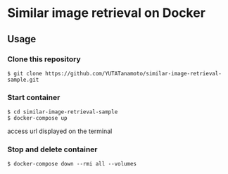 # Similar image retrieval on Docker  
## Usage  
### Clone this repository  
```
$ git clone https://github.com/YUTATanamoto/similar-image-retrieval-sample.git  
```
### Start container
```
$ cd similar-image-retrieval-sample  
$ docker-compose up
```
access url displayed on the terminal  

### Stop and delete container
```
$ docker-compose down --rmi all --volumes
```
